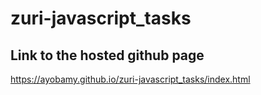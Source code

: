 # zuri-javascript_tasks

## Link to the hosted github page
https://ayobamy.github.io/zuri-javascript_tasks/index.html